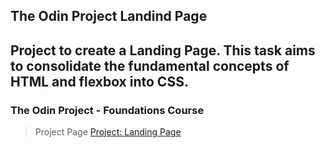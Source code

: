 ## The Odin Project Landind Page

Project to create a Landing Page.
This task aims to consolidate the fundamental concepts of HTML and flexbox into CSS.
---

### The Odin Project - Foundations Course

> Project Page
> [Project: Landing Page](https://www.theodinproject.com/lessons/foundations-landing-page)
